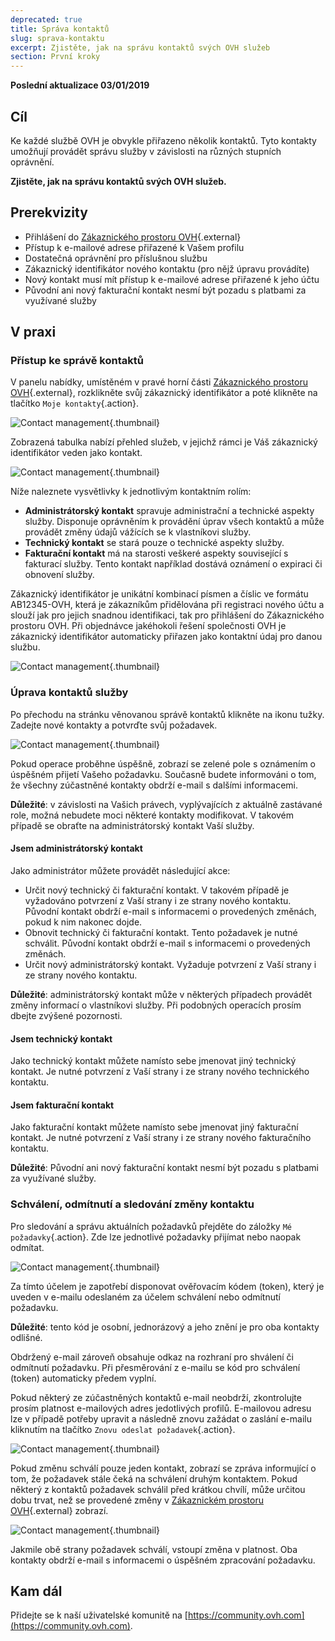 ```yaml
---
deprecated: true
title: Správa kontaktů
slug: sprava-kontaktu
excerpt: Zjistěte, jak na správu kontaktů svých OVH služeb
section: První kroky
---
```


**Poslední aktualizace 03/01/2019** 

## Cíl

Ke každé službě OVH je obvykle přiřazeno několik kontaktů. Tyto kontakty umožňují provádět správu služby v závislosti na různých stupních oprávnění.

**Zjistěte, jak na správu kontaktů svých OVH služeb.**

## Prerekvizity

- Přihlášení do [Zákaznického prostoru OVH](https://www.ovh.com/auth/?action=gotomanager){.external}
- Přístup k e-mailové adrese přiřazené k Vašem profilu
- Dostatečná oprávnění pro příslušnou službu
- Zákaznický identifikátor nového kontaktu (pro nějž úpravu provádíte)
- Nový kontakt musí mít přístup k e-mailové adrese přiřazené k jeho účtu
- Původní ani nový fakturační kontakt nesmí být pozadu s platbami za využívané služby

## V praxi

### Přístup ke správě kontaktů

V panelu nabídky, umístěném v pravé horní části [Zákaznického prostoru OVH](https://www.ovh.com/auth/?action=gotomanager){.external}, rozklikněte svůj zákaznický identifikátor a poté klikněte na tlačítko `Moje kontakty`{.action}. 

![Contact management](images/contactmanagement0.png){.thumbnail}

Zobrazená tabulka nabízí přehled služeb, v jejichž rámci je Váš zákaznický identifikátor veden jako kontakt.

![Contact management](images/contactmanagement1.png){.thumbnail}

Níže naleznete vysvětlivky k jednotlivým kontaktním rolím:

- **Administrátorský kontakt** spravuje administrační a technické aspekty služby. Disponuje oprávněním k provádění úprav všech kontaktů a může provádět změny údajů vážících se k vlastníkovi služby.
- **Technický kontakt** se stará pouze o technické aspekty služby.
- **Fakturační kontakt** má na starosti veškeré aspekty související s fakturací služby. Tento kontakt například dostává oznámení o expiraci či obnovení služby.

Zákaznický identifikátor je unikátní kombinací písmen a číslic ve formátu AB12345-OVH, která je zákazníkům přidělována při registraci nového účtu a slouží jak pro jejich snadnou identifikaci, tak pro přihlášení do Zákaznického prostoru OVH. Při objednávce jakéhokoli řešení společnosti OVH je zákaznický identifikátor automaticky přiřazen jako kontaktní údaj pro danou službu.

![Contact management](images/contactmanagement21.png){.thumbnail}

### Úprava kontaktů služby

Po přechodu na stránku věnovanou správě kontaktů klikněte na ikonu tužky. Zadejte nové kontakty a potvrďte svůj požadavek.

![Contact management](images/contactmanagement3.png){.thumbnail}

Pokud operace proběhne úspěšně, zobrazí se zelené pole s oznámením o úspěšném přijetí Vašeho požadavku. Současně budete informováni o tom, že všechny zúčastněné kontakty obdrží e-mail s dalšími informacemi.

**Důležité**: v závislosti na Vašich právech, vyplývajících z aktuálně zastávané role, možná nebudete moci některé kontakty modifikovat. V takovém případě se obraťte na administrátorský kontakt Vaší služby.

#### Jsem administrátorský kontakt

Jako administrátor můžete provádět následující akce:

- Určit nový technický či fakturační kontakt. V takovém případě je vyžadováno potvrzení z Vaší strany i ze strany nového kontaktu. Původní kontakt obdrží e-mail s informacemi o provedených změnách, pokud k nim nakonec dojde.
- Obnovit technický či fakturační kontakt. Tento požadavek je nutné schválit. Původní kontakt obdrží e-mail s informacemi o provedených změnách.
- Určit nový administrátorský kontakt. Vyžaduje potvrzení z Vaší strany i ze strany nového kontaktu.

**Důležité**: administrátorský kontakt může v některých případech provádět změny informací o vlastníkovi služby. Při podobných operacích prosím dbejte zvýšené pozornosti.

#### Jsem technický kontakt

Jako technický kontakt můžete namísto sebe jmenovat jiný technický kontakt. Je nutné potvrzení z Vaší strany i ze strany nového technického kontaktu.

#### Jsem fakturační kontakt

Jako fakturační kontakt můžete namísto sebe jmenovat jiný fakturační kontakt. Je nutné potvrzení z Vaší strany i ze strany nového fakturačního kontaktu.

**Důležité**:  Původní ani nový fakturační kontakt nesmí být pozadu s platbami za využívané služby.

### Schválení, odmítnutí a sledování změny kontaktu

Pro sledování a správu aktuálních požadavků přejděte do záložky `Mé požadavky`{.action}. Zde lze jednotlivé požadavky přijímat nebo naopak odmítat.

![Contact management](images/contactmanagement4.png){.thumbnail}

Za tímto účelem je zapotřebí disponovat ověřovacím kódem (token), který je uveden v e-mailu odeslaném za účelem schválení nebo odmítnutí požadavku.

**Důležité**: tento kód je osobní, jednorázový a jeho znění je pro oba kontakty odlišné.

Obdržený e-mail zároveň obsahuje odkaz na rozhraní pro shválení či odmítnutí požadavku. Při přesměrování z e-mailu se kód pro schválení (token) automaticky předem vyplní.

Pokud některý ze zúčastněných kontaktů e-mail neobdrží, zkontrolujte prosím platnost e-mailových adres jedotlivých profilů. E-mailovou adresu lze v případě potřeby upravit a následně znovu zažádat o zaslání e-mailu kliknutím na tlačítko `Znovu odeslat požadavek`{.action}.

![Contact management](images/contactmanagement5.png){.thumbnail}

Pokud změnu schválí pouze jeden kontakt, zobrazí se zpráva informující o tom, že požadavek stále čeká na schválení druhým kontaktem. Pokud některý z kontaktů požadavek schválil před krátkou chvílí, může určitou dobu trvat, než se provedené změny v [Zákaznickém prostoru OVH](https://www.ovh.com/auth/?action=gotomanager){.external} zobrazí.

![Contact management](images/contactmanagement6.png){.thumbnail}

Jakmile obě strany požadavek schválí, vstoupí změna v platnost. Oba kontakty obdrží e-mail s informacemi o úspěšném zpracování požadavku.

## Kam dál

Přidejte se k naší uživatelské komunitě na [https://community.ovh.com](https://community.ovh.com).